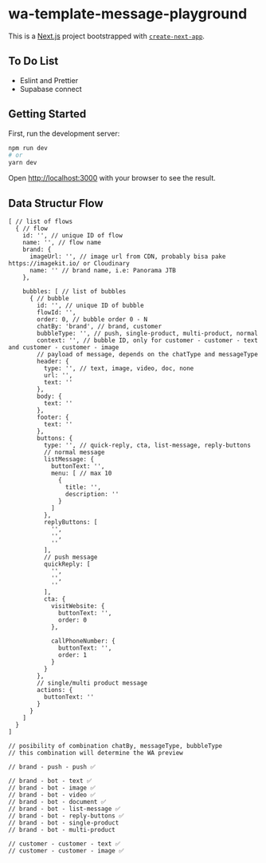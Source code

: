 # wa-template-message-playground

This is a [Next.js](https://nextjs.org/) project bootstrapped with [`create-next-app`](https://github.com/vercel/next.js/tree/canary/packages/create-next-app).

## To Do List

- Eslint and Prettier
- Supabase connect

## Getting Started

First, run the development server:

```bash
npm run dev
# or
yarn dev
```

Open [http://localhost:3000](http://localhost:3000) with your browser to see the result.

## Data Structur Flow

```
[ // list of flows
  { // flow
    id: '', // unique ID of flow
    name: '', // flow name
    brand: {
      imageUrl: '', // image url from CDN, probably bisa pake https://imagekit.io/ or Cloudinary
      name: '' // brand name, i.e: Panorama JTB
    },
​
    bubbles: [ // list of bubbles
      { // bubble
        id: '', // unique ID of bubble
        flowId: '',
        order: 0, // bubble order 0 - N
        chatBy: 'brand', // brand, customer
        bubbleType: '', // push, single-product, multi-product, normal
        context: '', // bubble ID, only for customer - customer - text and customer - customer - image
        // payload of message, depends on the chatType and messageType
        header: {
          type: '', // text, image, video, doc, none
          url: '',
          text: ''
        },
        body: {
          text: ''
        },
        footer: {
          text: ''
        },
        buttons: {
          type: '', // quick-reply, cta, list-message, reply-buttons
          // normal message
          listMessage: {
            buttonText: '',
            menu: [ // max 10
              {
                title: '',
                description: ''
              }
            ]
          },
          replyButtons: [
            '',
            '',
            ''
          ],
          // push message
          quickReply: [
            '',
            '',
            ''
          ],
          cta: {
            visitWebsite: {
              buttonText: '',
              order: 0
            },

            callPhoneNumber: {
              buttonText: '',
              order: 1
            }
          }
        },
        // single/multi product message
        actions: {
          buttonText: ''
        }
      }
    ]
  }
]
​
// posibility of combination chatBy, messageType, bubbleType
// this combination will determine the WA preview
​
// brand - push - push ✅
​
// brand - bot - text ✅
// brand - bot - image ✅
// brand - bot - video ✅
// brand - bot - document ✅
// brand - bot - list-message ✅
// brand - bot - reply-buttons ✅
// brand - bot - single-product
// brand - bot - multi-product
​
// customer - customer - text ✅
// customer - customer - image ✅
```
